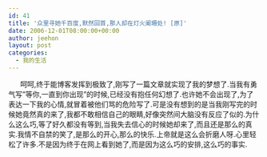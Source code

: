 ```yaml
---
id: 41
title: '众里寻她千百度,默然回首,那人却在灯火阑珊处! [原]'
date: 2006-12-01T08:00:00+00:00
author: jeehon
layout: post
categories:
  - 我的生活
---
```

&nbsp;&nbsp;&nbsp;&nbsp;&nbsp;&nbsp;呵呵,终于能博客发挥到极致了,刚写了一篇文章就实现了我的梦想了.当我有勇气写&#8221;等你,一直到你出现&#8221;的时候,已经没有抱任何幻想了.也许她不会出现了,为了表达一下我的心情,就冒着被他们骂的危险写了.可是没有想到的是当我刚写完的时候她竟然真的来了,我都不敢相信自己的眼睛,好像突然间大脑没有反应了似的.为什么这么巧,等了好久都没有等到,当我失去信心的时候她却来了,而且还是那么的真实.我情不自禁的笑了,是那么的开心,那么的快乐.上帝就是这么会折磨人呀.心里轻松了许多.不是因为终于在网上看到她了,而是因为这么巧的安排,这么巧的事实.
